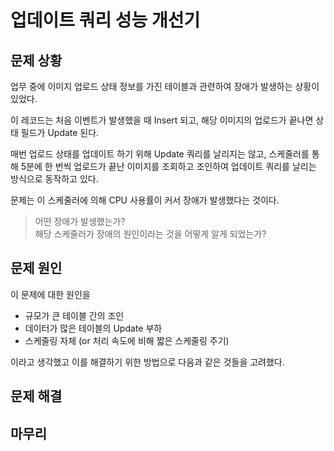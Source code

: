 # 업데이트 쿼리 성능 개선기

## 문제 상황

업무 중에 이미지 업로드 상태 정보를 가진 테이블과 관련하여 장애가 발생하는 상황이 있었다.

이 레코드는 처음 이벤트가 발생했을 때 Insert 되고, 해당 이미지의 업로드가 끝나면 상태 필드가 Update 된다.

매번 업로드 상태를 업데이트 하기 위해 Update 쿼리를 날리지는 않고, 스케줄러를 통해 5분에 한 번씩 업로드가 끝난 이미지를 조회하고 조인하여 업데이트 쿼리를 날리는 방식으로 동작하고 있다.

문제는 이 스케줄러에 의해 CPU 사용률이 커서 장애가 발생했다는 것이다.

> 어떤 장애가 발생했는가?  
> 해당 스케줄러가 장애의 원인이라는 것을 어떻게 알게 되었는가?

## 문제 원인

이 문제에 대한 원인을 

- 규모가 큰 테이블 간의 조인
- 데이터가 많은 테이블의 Update 부하
- 스케줄링 자체 (or 처리 속도에 비해 짧은 스케줄링 주기)

이라고 생각했고 이를 해결하기 위한 방법으로 다음과 같은 것들을 고려했다.

## 문제 해결

## 마무리
